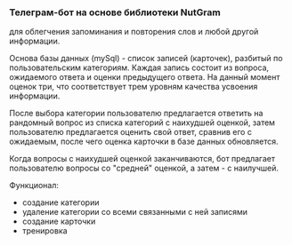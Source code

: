 ### Телеграм-бот на основе библиотеки NutGram
для облегчения запоминания и повторения слов и любой другой информации.

Основа базы данных (mySql) - список записей (карточек), разбитый по пользовательским категориям.
Каждая запись состоит из вопроса, ожидаемого ответа и оценки предыдущего ответа.
На данный момент оценок три, что соответствует трем уровням качества усвоения информации.

После выбора категории пользователю предлагается ответить на рандомный вопрос из списка категорий с наихудшей оценкой,
затем пользователю предлагается оценить свой ответ, сравнив его с ожидаемым, после чего
оценка карточки в базе данных обновляется.

Когда вопросы с наихудшей оценкой заканчиваются, бот предлагает пользователю вопросы со "средней"
оценкой, а затем - с наилучшей.

Функционал:
- создание категории
- удаление категории со всеми связанными с ней записями
- создание карточки
- тренировка
